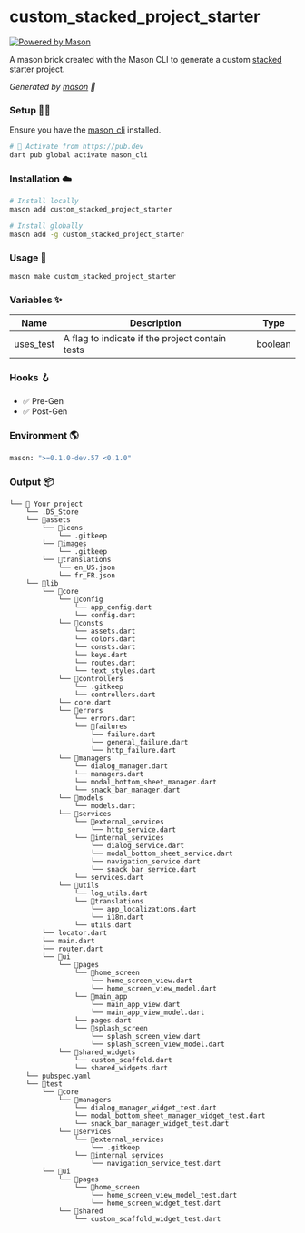 # custom_stacked_project_starter
[![Powered by Mason](https://img.shields.io/endpoint?url=https%3A%2F%2Ftinyurl.com%2Fmason-badge)](https://github.com/felangel/mason)

A mason brick created with the Mason CLI to generate a custom [stacked](https://pub.dev/packages/stacked) starter project.

_Generated by [mason](https://docs.brickhub.dev/category/getting-started) 🧱_

### Setup 🧑‍💻
Ensure you have the [mason_cli](https://github.com/felangel/mason/tree/master/packages/mason_cli) installed.
``` sh
# 🎯 Activate from https://pub.dev
dart pub global activate mason_cli
```
### Installation ☁️
```sh
# Install locally
mason add custom_stacked_project_starter
```
```sh
# Install globally
mason add -g custom_stacked_project_starter
```
### Usage 🚀
```sh
mason make custom_stacked_project_starter
```
### Variables ✨

| Name | Description | Type |
|--|--|--|
| uses_test | A flag to indicate if the project contain tests | boolean |

### Hooks 🪝

-    :white_check_mark: Pre-Gen
-    :white_check_mark: Post-Gen

### Environment 🌎
```sh
mason: ">=0.1.0-dev.57 <0.1.0"
```

### Output 📦
```
└── 📁 Your project
    └── .DS_Store
    └── 📁assets
        └── 📁icons
            └── .gitkeep
        └── 📁images
            └── .gitkeep
        └── 📁translations
            └── en_US.json
            └── fr_FR.json
    └── 📁lib
        └── 📁core
            └── 📁config
                └── app_config.dart
                └── config.dart
            └── 📁consts
                └── assets.dart
                └── colors.dart
                └── consts.dart
                └── keys.dart
                └── routes.dart
                └── text_styles.dart
            └── 📁controllers
                └── .gitkeep
                └── controllers.dart
            └── core.dart
            └── 📁errors
                └── errors.dart
                └── 📁failures
                    └── failure.dart
                    └── general_failure.dart
                    └── http_failure.dart
            └── 📁managers
                └── dialog_manager.dart
                └── managers.dart
                └── modal_bottom_sheet_manager.dart
                └── snack_bar_manager.dart
            └── 📁models
                └── models.dart
            └── 📁services
                └── 📁external_services
                    └── http_service.dart
                └── 📁internal_services
                    └── dialog_service.dart
                    └── modal_bottom_sheet_service.dart
                    └── navigation_service.dart
                    └── snack_bar_service.dart
                └── services.dart
            └── 📁utils
                └── log_utils.dart
                └── 📁translations
                    └── app_localizations.dart
                    └── i18n.dart
                └── utils.dart
        └── locator.dart
        └── main.dart
        └── router.dart
        └── 📁ui
            └── 📁pages
                └── 📁home_screen
                    └── home_screen_view.dart
                    └── home_screen_view_model.dart
                └── 📁main_app
                    └── main_app_view.dart
                    └── main_app_view_model.dart
                └── pages.dart
                └── 📁splash_screen
                    └── splash_screen_view.dart
                    └── splash_screen_view_model.dart
            └── 📁shared_widgets
                └── custom_scaffold.dart
                └── shared_widgets.dart
    └── pubspec.yaml
    └── 📁test
        └── 📁core
            └── 📁managers
                └── dialog_manager_widget_test.dart
                └── modal_bottom_sheet_manager_widget_test.dart
                └── snack_bar_manager_widget_test.dart
            └── 📁services
                └── 📁external_services
                    └── .gitkeep
                └── 📁internal_services
                    └── navigation_service_test.dart
        └── 📁ui
            └── 📁pages
                └── 📁home_screen
                    └── home_screen_view_model_test.dart
                    └── home_screen_widget_test.dart
            └── 📁shared
                └── custom_scaffold_widget_test.dart
```